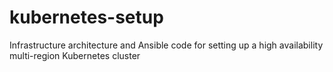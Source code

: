 # kubernetes-setup
Infrastructure architecture and Ansible code for setting up a high availability multi-region Kubernetes cluster
